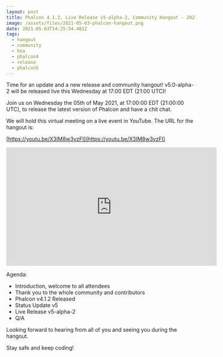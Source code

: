 ```yaml
---
layout: post
title: Phalcon 4.1.2, Live Release v5-alpha-2, Community Hangout - 2021-05-03
image: /assets/files/2021-05-03-phalcon-hangout.png
date: 2021-05-03T14:25:54.481Z
tags:
  - hangout
  - community
  - hoa
  - phalcon4
  - release
  - phalcon5
---
```

Time for an update and a new release and community hangout! v5.0-alpha-2 will be released live this Wednesday at 17:00 EDT (21:00 UTC)!
<!--more-->

Join us on Wednesday the 05th of May 2021, at 17:00:00 EDT (21:00:00 UTC), to release the latest version of Phalcon and have a chit chat. 

We will hold this virtual meeting on a live event in YouTube. The URL for the hangout is: 

[https://youtu.be/X3IM8w3vzFI](https://youtu.be/X3IM8w3vzFI)

<iframe src='https://www.brighteon.com/embed/14e57cc2-f2e5-4f38-b0a4-9a8bd23e9498' width='560' height='315' frameborder='0' allowfullscreen></iframe>


Agenda:
- Introduction, welcome to all attendees
- Thank you to the whole community and contributors
- Phalcon v4.1.2 Released
- Status Update v5
- Live Release v5-alpha-2
- Q/A

Looking forward to hearing from all of you and seeing you during the hangout. 

Stay safe and keep coding!

